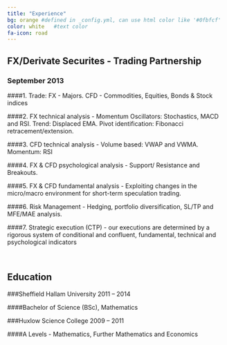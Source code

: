 ```yaml
---
title: "Experience"
bg: orange #defined in _config.yml, can use html color like '#0fbfcf'
color: white   #text color
fa-icon: road
---
```


## FX/Derivate Securites - Trading Partnership

### September 2013

####1. Trade: FX - Majors. CFD - Commodities, Equities, Bonds & Stock indices

####2. FX technical analysis - Momentum Oscillators: Stochastics, MACD and RSI. Trend: Displaced EMA. Pivot identification: Fibonacci retracement/extension.

####3. CFD technical analysis - Volume based: VWAP and VWMA. Momentum: RSI

####4. FX & CFD psychological analysis - Support/ Resistance and Breakouts.

####5. FX & CFD fundamental analysis - Exploiting changes in the micro/macro environment for short-term speculation trading.

####6. Risk Management - Hedging, portfolio diversification, SL/TP and MFE/MAE analysis.

####7. Strategic execution (CTP) - our executions are determined by a rigorous system of conditional and confluent, fundamental, technical and psychological indicators

<br>

## Education

###Sheffield Hallam University  2011 – 2014

####Bachelor of Science (BSc), Mathematics

###Huxlow Science College 2009 – 2011

####A Levels - Mathematics, Further Mathematics and Economics
